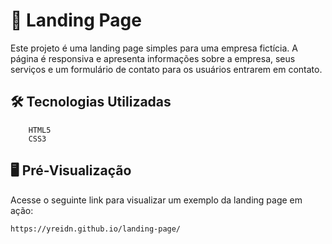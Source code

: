 # 🚀 Landing Page

Este projeto é uma landing page simples para uma empresa fictícia. A página é responsiva e apresenta informações sobre a empresa, seus serviços e um formulário de contato para os usuários entrarem em contato.

## 🛠️ Tecnologias Utilizadas

```
    HTML5
    CSS3
```

## 🖥️ Pré-Visualização

Acesse o seguinte link para visualizar um exemplo da landing page em ação:

```
https://yreidn.github.io/landing-page/
```
